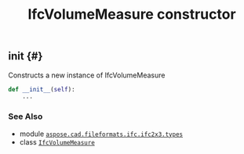 ﻿---
title: IfcVolumeMeasure constructor
second_title: Aspose.CAD for Python via .NET API References
description: 
type: docs
weight: 10
url: /python-net/aspose.cad.fileformats.ifc.ifc2x3.types/ifcvolumemeasure/__init__/
is_root: false
---

## __init__ {#}

Constructs a new instance of IfcVolumeMeasure



```python
def __init__(self):
    ...
```





### See Also
* module [`aspose.cad.fileformats.ifc.ifc2x3.types`](../../)
* class [`IfcVolumeMeasure`](/cad/python-net/aspose.cad.fileformats.ifc.ifc2x3.types/ifcvolumemeasure)
